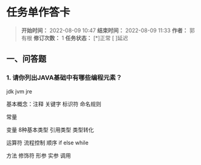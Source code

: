 [//]: # (注释
  Date: 2022-08-10 14:19:36
  LastEditors: gyg
  LastEditTime: 2022-08-10 14:29:33
  FilePath: \note\markdown\郭有根-第二十四章作业.md
)

# 任务单作答卡

>**开始时间：** 2022-08-09 10:47 **结束时间：** 2022-08-09 11:33
**作者：** 郭有根 **修订次数：** 1 **任务状态：** [*]正常 [ ]延迟

## 一、问答题

### 1. 请你列出JAVA基础中有哪些编程元素？

jdk jvm jre 

基本概念：注释 关键字 标识符 命名规则

常量 

变量  8种基本类型 引用类型 类型转化

运算符  流程控制  顺序 if else while  

方法 修饰符 形参 实参 调用
